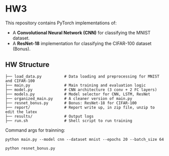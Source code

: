 # HW3


This repository contains PyTorch implementations of:
- A **Convolutional Neural Network (CNN)** for classifying the MNIST dataset.
- A **ResNet-18** implementation for classifying the CIFAR-100 dataset (Bonus).

## HW Structure 

```
├── load_data.py          # Data loading and preprocessing for MNIST and CIFAR-100
├── main.py               # Main training and evaluation logic
├── model.py              # CNN architecture (3 conv + 2 FC layers)
├── models.py             # Model selector for CNN, LSTM, ResNet
├── organized_main.py     # A cleaner version of main.py 
├── resnet_bonus.py       # Bonus: ResNet-18 for CIFAR-100
├── report/               # Report write up, in zip file, unzip to edit the latex 
├── results/              # Output logs
├── run.sh                # Shell script to run training

```

Command args for trainning:

```
python main.py --model cnn --dataset mnist --epochs 20 --batch_size 64
```

```
python resnet_bonus.py 
```
